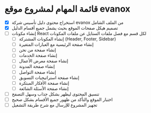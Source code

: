 # قائمة المهام لمشروع موقع evanox

- [x] استخراج محتوى دليل تأسيس شركة evanox من الملف الشامل
- [x] تصميم هيكل صفحات الموقع بحيث يشمل جميع أقسام الدليل
- [ ] إنشاء مكونات React لكل قسم مع فصل ملفات الستايل عن ملفات المكونات
  - [ ] إنشاء المكونات المشتركة (Header, Footer, Sidebar)
  - [ ] إنشاء صفحة الرئيسية مع العبارات المتغيرة
  - [ ] إنشاء صفحة من نحن
  - [ ] إنشاء صفحة الخدمات
  - [ ] إنشاء صفحة معرض الأعمال
  - [ ] إنشاء صفحة المدونة
  - [ ] إنشاء صفحة التواصل
  - [ ] إنشاء صفحة استراتيجيات التسويق
  - [ ] إنشاء صفحة الأفكار المبتكرة
  - [ ] إنشاء صفحة الأسئلة الشائعة
- [ ] تنسيق المحتوى ليظهر بشكل جذاب وسهل التصفح
- [ ] اختبار الموقع والتأكد من ظهور جميع الأقسام بشكل صحيح
- [ ] تجهيز المشروع للإرسال مع شرح طريقة التشغيل
